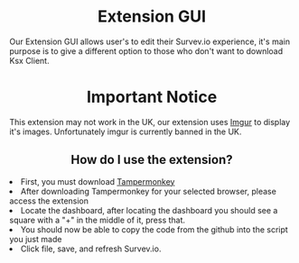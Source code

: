 <h1 align="center">Extension GUI</h1>
<p>Our Extension GUI allows user's to edit their Survev.io experience, it's main purpose is to give a different option to those who don't want to download Ksx Client.</p>



<h1 align="center">Important Notice</h1>
<p>This extension may not work in the UK, our extension uses <a href="https://imgur.com/">Imgur</a></li> to display it's images. Unfortunately imgur is currently banned in the UK.</p>



<h2 align="center">How do I use the extension?</h2>
<li>First, you must download <a href="https://www.tampermonkey.net/index.php?browser=chrome">Tampermonkey</a></li>
<li>After downloading Tampermonkey for your selected browser, please access the extension</li>
<li>Locate the dashboard, after locating the dashboard you should see a square with a "+" in the middle of it, press that.</li>
<li>You should now be able to copy the code from the github into the script you just made</li>
<li>Click file, save, and refresh Survev.io.</li>
